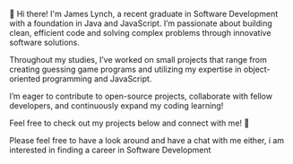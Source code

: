 👋 Hi there! I'm James Lynch, a recent graduate in Software Development with a foundation in Java and JavaScript. I’m passionate about building clean, efficient code and solving complex problems through innovative software solutions.

Throughout my studies, I’ve worked on small projects that range from creating guessing game programs and utilizing my expertise in object-oriented programming and  JavaScript.

I’m eager to contribute to open-source projects, collaborate with fellow developers, and continuously expand my coding learning!

Feel free to check out my projects below and connect with me! 🚀

Please feel free to have a look around and have a chat with me either, i am interested in finding a career in Software Development
